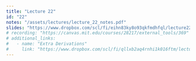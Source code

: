 ```yaml
---
title: "Lecture 22"
id: "22"
notes: "/assets/lectures/lecture_22_notes.pdf"
slides: "https://www.dropbox.com/scl/fi/eihn83ky8o93qkfmdhfql/lecture22_slides.pdf?rlkey=h3rk14kb21ya2htyqpu9qeu9i&st=j1560wqo&dl=0"
# recording: "https://canvas.mit.edu/courses/28217/external_tools/369"
# additional_links:
#   - name: "Extra Derivations"
#     link: "https://www.dropbox.com/scl/fi/qllxb2aq4rnhi1k016ftm/lecture21_derivations.pdf?rlkey=y4919wyfn68oz99pspxugu1hd&st=dbxh063y&dl=0"
---
```

